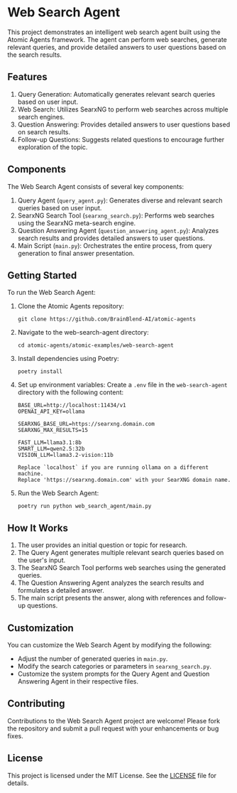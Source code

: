 # Web Search Agent

This project demonstrates an intelligent web search agent built using the Atomic Agents framework. The agent can perform web searches, generate relevant queries, and provide detailed answers to user questions based on the search results.

## Features

1. Query Generation: Automatically generates relevant search queries based on user input.
2. Web Search: Utilizes SearxNG to perform web searches across multiple search engines.
3. Question Answering: Provides detailed answers to user questions based on search results.
4. Follow-up Questions: Suggests related questions to encourage further exploration of the topic.

## Components

The Web Search Agent consists of several key components:

1. Query Agent (`query_agent.py`): Generates diverse and relevant search queries based on user input.
2. SearxNG Search Tool (`searxng_search.py`): Performs web searches using the SearxNG meta-search engine.
3. Question Answering Agent (`question_answering_agent.py`): Analyzes search results and provides detailed answers to user questions.
4. Main Script (`main.py`): Orchestrates the entire process, from query generation to final answer presentation.

## Getting Started

To run the Web Search Agent:

1. Clone the Atomic Agents repository:
   ```
   git clone https://github.com/BrainBlend-AI/atomic-agents
   ```

2. Navigate to the web-search-agent directory:
   ```
   cd atomic-agents/atomic-examples/web-search-agent
   ```

3. Install dependencies using Poetry:
   ```
   poetry install
   ```

4. Set up environment variables:
   Create a `.env` file in the `web-search-agent` directory with the following content:
   ```
   BASE_URL=http://localhost:11434/v1
   OPENAI_API_KEY=ollama

   SEARXNG_BASE_URL=https://searxng.domain.com
   SEARXNG_MAX_RESULTS=15

   FAST_LLM=llama3.1:8b
   SMART_LLM=qwen2.5:32b
   VISION_LLM=llama3.2-vision:11b

   Replace `localhost` if you are running ollama on a different machine.
   Replace 'https://searxng.domain.com' with your SearXNG domain name.

5. Run the Web Search Agent:
   ```
   poetry run python web_search_agent/main.py
   ```

## How It Works

1. The user provides an initial question or topic for research.
2. The Query Agent generates multiple relevant search queries based on the user's input.
3. The SearxNG Search Tool performs web searches using the generated queries.
4. The Question Answering Agent analyzes the search results and formulates a detailed answer.
5. The main script presents the answer, along with references and follow-up questions.

## Customization

You can customize the Web Search Agent by modifying the following:

- Adjust the number of generated queries in `main.py`.
- Modify the search categories or parameters in `searxng_search.py`.
- Customize the system prompts for the Query Agent and Question Answering Agent in their respective files.

## Contributing

Contributions to the Web Search Agent project are welcome! Please fork the repository and submit a pull request with your enhancements or bug fixes.

## License

This project is licensed under the MIT License. See the [LICENSE](../../LICENSE) file for details.

